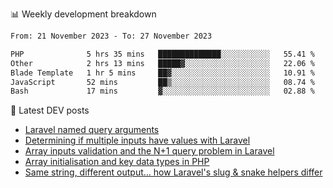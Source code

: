 📊 Weekly development breakdown
<!--START_SECTION:waka-->

```txt
From: 21 November 2023 - To: 27 November 2023

PHP              5 hrs 35 mins   ██████████████░░░░░░░░░░░   55.41 %
Other            2 hrs 13 mins   █████▓░░░░░░░░░░░░░░░░░░░   22.06 %
Blade Template   1 hr 5 mins     ██▓░░░░░░░░░░░░░░░░░░░░░░   10.91 %
JavaScript       52 mins         ██▒░░░░░░░░░░░░░░░░░░░░░░   08.74 %
Bash             17 mins         ▓░░░░░░░░░░░░░░░░░░░░░░░░   02.88 %
```

<!--END_SECTION:waka-->

📕 Latest DEV posts
<!-- BLOG-POST-LIST:START -->
- [Laravel named query arguments](https://dev.to/michaelvickersuk/laravel-named-query-arguments-28kd)
- [Determining if multiple inputs have values with Laravel](https://dev.to/michaelvickersuk/determining-if-multiple-inputs-have-values-with-laravel-km6)
- [Array inputs validation and the N+1 query problem in Laravel](https://dev.to/michaelvickersuk/array-inputs-validation-and-the-n1-query-problem-in-laravel-2agb)
- [Array initialisation and key data types in PHP](https://dev.to/michaelvickersuk/array-initialisation-and-key-data-types-in-php-1e5b)
- [Same string, different output... how Laravel&#39;s slug &amp; snake helpers differ](https://dev.to/michaelvickersuk/same-string-different-output-how-laravels-slug-snake-helpers-differ-1ccj)
<!-- BLOG-POST-LIST:END -->
